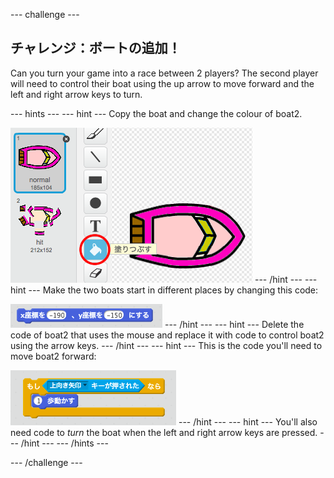 \--- challenge \---

## チャレンジ：ボートの追加！

Can you turn your game into a race between 2 players? The second player will need to control their boat using the up arrow to move forward and the left and right arrow keys to turn.

\--- hints \--- \--- hint \--- Copy the boat and change the colour of boat2.

![screenshot](images/boat-p2.png) \--- /hint \--- \--- hint \--- Make the two boats start in different places by changing this code:

![screenshot](images/boat-p2start-blocks.png) \--- /hint \--- \--- hint \--- Delete the code of boat2 that uses the mouse and replace it with code to control boat2 using the arrow keys. \--- /hint \--- \--- hint \--- This is the code you'll need to move boat2 forward:

![screenshot](images/boat-p2forward-blocks.png) \--- /hint \--- \--- hint \--- You'll also need code to *turn* the boat when the left and right arrow keys are pressed. \--- /hint \--- \--- /hints \---

\--- /challenge \---
